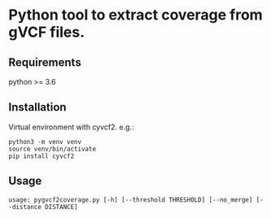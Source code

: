 # Python tool to extract coverage from gVCF files.

## Requirements

python >= 3.6

## Installation
Virtual environment with cyvcf2.
e.g.:
```
python3 -m venv venv
source venv/bin/activate
pip install cyvcf2
```

## Usage
```
usage: pygvcf2coverage.py [-h] [--threshold THRESHOLD] [--no_merge] [--distance DISTANCE]
```
